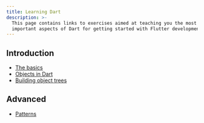```yaml
---
title: Learning Dart
description: >-
  This page contains links to exercises aimed at teaching you the most
  important aspects of Dart for getting started with Flutter development.
---
```


## Introduction

- [The basics](basics)
- [Objects in Dart](objects)
- [Building object trees](object-trees)

## Advanced

- [Patterns](patterns)

